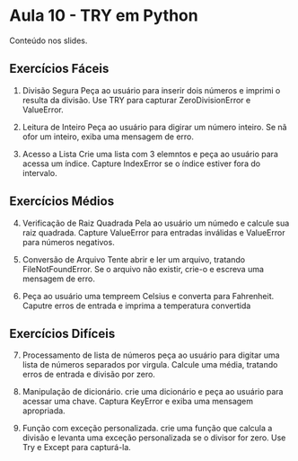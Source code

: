 # Aula 10 - TRY em Python

Conteúdo nos slides.

## Exercícios Fáceis
1. Divisão Segura
Peça ao usuário para inserir dois números e imprimi o resulta da divisão. Use TRY para capturar ZeroDivisionError e ValueError.

2. Leitura de Inteiro
Peça ao usuário para digirar um número inteiro. Se nã ofor um inteiro, exiba uma mensagem de erro.

3. Acesso a Lista
Crie uma lista com 3 elemntos e peça ao usuário para acessa um índice. Capture IndexError se o índice estiver fora do intervalo.

## Exercícios Médios
4. Verificação de Raiz Quadrada
Pela ao usuário um númedo e calcule sua raiz quadrada. Capture ValueError para entradas inválidas e ValueError para números negativos.

5. Conversão de Arquivo
Tente abrir e ler um arquivo, tratando FileNotFoundError. Se o arquivo não existir, crie-o e escreva uma mensagem de erro.

6. Peça ao usuário uma tempreem Celsius e converta para Fahrenheit. Caputre erros de entrada e imprima a temperatura convertida

## Exercícios Difíceis
7. Processamento de lista de números
peça ao usuário para digitar uma lista de números separados por virgula. Calcule uma média, tratando erros de entrada e divisão por zero.

8. Manipulação de dicionário.
crie uma dicionário e peça ao usuário para acessar uma chave. Captura KeyError e exiba uma mensagem apropriada.

9. Função com exceção personalizada.
crie uma função que calcula a divisão e levanta uma exceção personalizada se o divisor for zero. Use Try e Except para capturá-la.